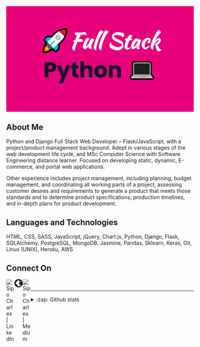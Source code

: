 <img align = "center" src = "img/fs-python.jpg">

<h2>About Me</h2>

<p>Python and Django Full Stack Web Developer – Flask/JavaScript, with a project/product management background. Adept in various stages of the web development life cycle, and MSc Computer Science with Software Engineering distance learner. Focused on developing static, dynamic, E-commerce, and portal web applications.</p>

<p>Other experience includes project management, including planning, budget management, and coordinating all working parts of a project, assessing customer desires and requirements to generate a product that meets those standards and to determine product specifications, production timelines, and in-depth plans for product development.</p>

<h2>Languages and Technologies</h2>

<p>HTML, CSS, SASS, JavaScript, jQuery, Chart.js, Python, Django, Flask, SQLAlchemy, PostgreSQL, MongoDB, Jasmine, Pandas, Sklearn, Keras, Git, Linux (UNIX), Heroku, AWS</p>

<h2>Connect On</h2>

[<img align="left" alt="Sipo Charles | LinkedIn" width="22px" src="https://cdn.jsdelivr.net/npm/simple-icons@v3/icons/linkedin.svg" />][linkedin]
[<img align="left" alt="sipo.io" width="22px" src="https://raw.githubusercontent.com/iconic/open-iconic/master/svg/globe.svg" />][website]
[<img align="left" alt="Sipo Charles | Medium" width="22px" src="https://cdn.jsdelivr.net/npm/simple-icons@v3/icons/medium.svg" />][medium]
<br />

---

<details>
    <summary>:zap: Github stats</summary>
    <img align="left" alt="sipostudent's Github Stats" src="https://github-readme-stats.vercel.app/api?username=sipostudent&count_private=true&hide=issues,contribs&show_icons=true&hide_border=true" />
</details>

[website]: https://www.sipo.io/
[medium]: https://medium.com/@sipocharles18
[linkedin]: https://www.linkedin.com/in/sipo-cyrus-charles/